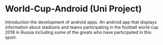 # World-Cup-Android (Uni Project)
Introduction the development of android apps.
An android app that displays information about stadiums and teams participating in the football world cup 2018 in Russia including some of the greats who have participated in this sport.
